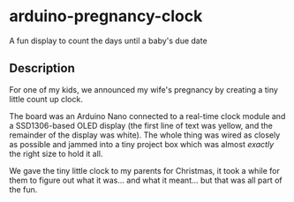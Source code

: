 # arduino-pregnancy-clock
A fun display to count the days until a baby's due date

## Description

For one of my kids, we announced my wife's pregnancy by creating a tiny little count up clock.

The board was an Arduino Nano connected to a real-time clock module and a SSD1306-based OLED display (the first line of text was yellow, and the remainder of the display was white).  The whole thing was wired as closely as possible and jammed into a tiny project box which was almost _exactly_ the right size to hold it all.

We gave the tiny little clock to my parents for Christmas, it took a while for them to figure out what it was... and what it meant... but that was all part of the fun.
